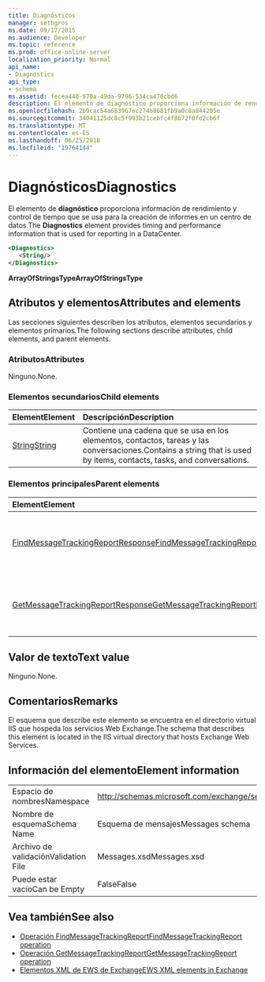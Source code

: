 ```yaml
---
title: Diagnósticos
manager: sethgros
ms.date: 09/17/2015
ms.audience: Developer
ms.topic: reference
ms.prod: office-online-server
localization_priority: Normal
api_name:
- Diagnostics
api_type:
- schema
ms.assetid: fecea440-970a-49da-9796-534ca470cbd6
description: El elemento de diagnóstico proporciona información de rendimiento y control de tiempo que se usa para la creación de informes en un centro de datos.
ms.openlocfilehash: 2b9cac54a683967ec274b8681fb9a0c8a844205e
ms.sourcegitcommit: 34041125dc8c5f993b21cebfc4f8b72f0fd2cb6f
ms.translationtype: MT
ms.contentlocale: es-ES
ms.lasthandoff: 06/25/2018
ms.locfileid: "19764144"
---
```

# <a name="diagnostics"></a><span data-ttu-id="79352-103">Diagnósticos</span><span class="sxs-lookup"><span data-stu-id="79352-103">Diagnostics</span></span>

<span data-ttu-id="79352-104">El elemento de **diagnóstico** proporciona información de rendimiento y control de tiempo que se usa para la creación de informes en un centro de datos.</span><span class="sxs-lookup"><span data-stu-id="79352-104">The **Diagnostics** element provides timing and performance information that is used for reporting in a DataCenter.</span></span> 
  
```XML
<Diagnostics>
   <String/>
</Diagnostics>

```

 <span data-ttu-id="79352-105">**ArrayOfStringsType**</span><span class="sxs-lookup"><span data-stu-id="79352-105">**ArrayOfStringsType**</span></span>
## <a name="attributes-and-elements"></a><span data-ttu-id="79352-106">Atributos y elementos</span><span class="sxs-lookup"><span data-stu-id="79352-106">Attributes and elements</span></span>

<span data-ttu-id="79352-107">Las secciones siguientes describen los atributos, elementos secundarios y elementos primarios.</span><span class="sxs-lookup"><span data-stu-id="79352-107">The following sections describe attributes, child elements, and parent elements.</span></span>
  
### <a name="attributes"></a><span data-ttu-id="79352-108">Atributos</span><span class="sxs-lookup"><span data-stu-id="79352-108">Attributes</span></span>

<span data-ttu-id="79352-109">Ninguno.</span><span class="sxs-lookup"><span data-stu-id="79352-109">None.</span></span>
  
### <a name="child-elements"></a><span data-ttu-id="79352-110">Elementos secundarios</span><span class="sxs-lookup"><span data-stu-id="79352-110">Child elements</span></span>

|<span data-ttu-id="79352-111">**Element**</span><span class="sxs-lookup"><span data-stu-id="79352-111">**Element**</span></span>|<span data-ttu-id="79352-112">**Descripción**</span><span class="sxs-lookup"><span data-stu-id="79352-112">**Description**</span></span>|
|:-----|:-----|
|[<span data-ttu-id="79352-113">String</span><span class="sxs-lookup"><span data-stu-id="79352-113">String</span></span>](string.md) <br/> |<span data-ttu-id="79352-114">Contiene una cadena que se usa en los elementos, contactos, tareas y las conversaciones.</span><span class="sxs-lookup"><span data-stu-id="79352-114">Contains a string that is used by items, contacts, tasks, and conversations.</span></span>  <br/> |
   
### <a name="parent-elements"></a><span data-ttu-id="79352-115">Elementos principales</span><span class="sxs-lookup"><span data-stu-id="79352-115">Parent elements</span></span>

|<span data-ttu-id="79352-116">**Element**</span><span class="sxs-lookup"><span data-stu-id="79352-116">**Element**</span></span>|<span data-ttu-id="79352-117">**Descripción**</span><span class="sxs-lookup"><span data-stu-id="79352-117">**Description**</span></span>|
|:-----|:-----|
|[<span data-ttu-id="79352-118">FindMessageTrackingReportResponse</span><span class="sxs-lookup"><span data-stu-id="79352-118">FindMessageTrackingReportResponse</span></span>](findmessagetrackingreportresponse.md) <br/> |<span data-ttu-id="79352-119">Contiene el estado y el resultado de una única solicitud de [operación FindMessageTrackingReport](findmessagetrackingreport-operation.md) .</span><span class="sxs-lookup"><span data-stu-id="79352-119">Contains the status and result of a single [FindMessageTrackingReport operation](findmessagetrackingreport-operation.md) request.</span></span>  <br/> |
|[<span data-ttu-id="79352-120">GetMessageTrackingReportResponse</span><span class="sxs-lookup"><span data-stu-id="79352-120">GetMessageTrackingReportResponse</span></span>](getmessagetrackingreportresponse.md) <br/> |<span data-ttu-id="79352-121">Contiene la respuesta de la [operación de GetMessageTrackingReport](getmessagetrackingreport-operation.md).</span><span class="sxs-lookup"><span data-stu-id="79352-121">Contains the response for the [GetMessageTrackingReport operation](getmessagetrackingreport-operation.md).</span></span>  <br/> |
   
## <a name="text-value"></a><span data-ttu-id="79352-122">Valor de texto</span><span class="sxs-lookup"><span data-stu-id="79352-122">Text value</span></span>

<span data-ttu-id="79352-123">Ninguno.</span><span class="sxs-lookup"><span data-stu-id="79352-123">None.</span></span>
  
## <a name="remarks"></a><span data-ttu-id="79352-124">Comentarios</span><span class="sxs-lookup"><span data-stu-id="79352-124">Remarks</span></span>

<span data-ttu-id="79352-125">El esquema que describe este elemento se encuentra en el directorio virtual IIS que hospeda los servicios Web Exchange.</span><span class="sxs-lookup"><span data-stu-id="79352-125">The schema that describes this element is located in the IIS virtual directory that hosts Exchange Web Services.</span></span>
  
## <a name="element-information"></a><span data-ttu-id="79352-126">Información del elemento</span><span class="sxs-lookup"><span data-stu-id="79352-126">Element information</span></span>

|||
|:-----|:-----|
|<span data-ttu-id="79352-127">Espacio de nombres</span><span class="sxs-lookup"><span data-stu-id="79352-127">Namespace</span></span>  <br/> |http://schemas.microsoft.com/exchange/services/2006/messages  <br/> |
|<span data-ttu-id="79352-128">Nombre de esquema</span><span class="sxs-lookup"><span data-stu-id="79352-128">Schema Name</span></span>  <br/> |<span data-ttu-id="79352-129">Esquema de mensajes</span><span class="sxs-lookup"><span data-stu-id="79352-129">Messages schema</span></span>  <br/> |
|<span data-ttu-id="79352-130">Archivo de validación</span><span class="sxs-lookup"><span data-stu-id="79352-130">Validation File</span></span>  <br/> |<span data-ttu-id="79352-131">Messages.xsd</span><span class="sxs-lookup"><span data-stu-id="79352-131">Messages.xsd</span></span>  <br/> |
|<span data-ttu-id="79352-132">Puede estar vacío</span><span class="sxs-lookup"><span data-stu-id="79352-132">Can be Empty</span></span>  <br/> |<span data-ttu-id="79352-133">False</span><span class="sxs-lookup"><span data-stu-id="79352-133">False</span></span>  <br/> |
   
## <a name="see-also"></a><span data-ttu-id="79352-134">Vea también</span><span class="sxs-lookup"><span data-stu-id="79352-134">See also</span></span>

- [<span data-ttu-id="79352-135">Operación FindMessageTrackingReport</span><span class="sxs-lookup"><span data-stu-id="79352-135">FindMessageTrackingReport operation</span></span>](findmessagetrackingreport-operation.md)
- [<span data-ttu-id="79352-136">Operación GetMessageTrackingReport</span><span class="sxs-lookup"><span data-stu-id="79352-136">GetMessageTrackingReport operation</span></span>](getmessagetrackingreport-operation.md)
- [<span data-ttu-id="79352-137">Elementos XML de EWS de Exchange</span><span class="sxs-lookup"><span data-stu-id="79352-137">EWS XML elements in Exchange</span></span>](ews-xml-elements-in-exchange.md)

